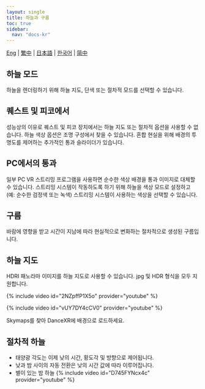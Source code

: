 ```yaml
---
layout: single
title: 하늘과 구름
toc: true
sidebar:
  nav: "docs-kr"
---
```

[Eng](/kr/dancexr/features/skymap) | [繁中](/tw/kr/dancexr/features/skymap) | [日本語](/jp/kr/dancexr/features/skymap) | [한국어](/kr/kr/dancexr/features/skymap) | [简中](/zh/kr/dancexr/features/skymap)


## 하늘 모드
하늘을 렌더링하기 위해 하늘 지도, 단색 또는 절차적 모드를 선택할 수 있습니다.

## 퀘스트 및 피코에서
성능상의 이유로 퀘스트 및 피코 장치에서는 하늘 지도 또는 절차적 옵션을 사용할 수 없습니다. 하늘 색상 옵션은 조명 구성에서 찾을 수 있습니다. 혼합 현실을 위해 배경의 투명도를 제어하는 추가적인 통과 슬라이더가 있습니다.

## PC에서의 통과
일부 PC VR 스트리밍 프로그램을 사용하면 순수한 색상 배경을 통과 이미지로 대체할 수 있습니다. 스트리밍 시스템이 작동하도록 하기 위해 하늘을 색상 모드로 설정하고 (예: 순수한 검정색 또는 녹색) 스트리밍 시스템이 사용하는 색상을 선택할 수 있습니다.

## 구름
바람에 영향을 받고 시간이 지남에 따라 현실적으로 변화하는 절차적으로 생성된 구름입니다.

## 하늘 지도
HDRI 패노라마 이미지를 하늘 지도로 사용할 수 있습니다. jpg 및 HDR 형식을 모두 지원합니다.

{% include video id="2NZpffP1X5o" provider="youtube" %}

{% include video id="vUY7DY4cCV0" provider="youtube" %}

Skymaps를 찾아 DanceXR에 배경으로 로드하세요.

## 절차적 하늘
* 태양광 각도는 이제 낮의 시간, 황도각 및 방향으로 제어됩니다.
* 낮과 밤 사이의 자동 전환은 낮의 시간 값에 따라 이루어집니다.
* 별이 있는 밤 하늘
{% include video id="D745FYNcx4c" provider="youtube" %}